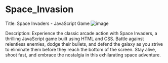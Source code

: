 # Space_Invasion
Title: Space Invaders - JavaScript Game
![image](https://github.com/Shivam916/Space_Invasion/assets/104616434/584b5667-4e4a-4a27-a9c6-cb0eaffd025c)

Description: Experience the classic arcade action with Space Invaders, a thrilling JavaScript game built using HTML and CSS.
Battle against relentless enemies, dodge their bullets, and defend the galaxy as you strive to eliminate them before they reach the bottom of the screen.
Stay alive, shoot fast, and embrace the nostalgia in this exhilarating space adventure.
